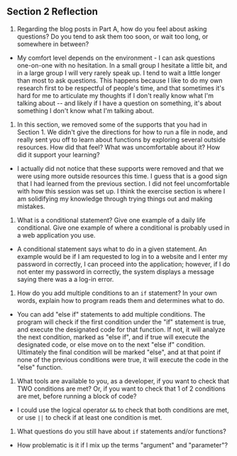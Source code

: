## Section 2 Reflection

1. Regarding the blog posts in Part A, how do you feel about asking questions? Do you tend to ask them too soon, or wait too long, or somewhere in between?

  - My comfort level depends on the environment - I can ask questions one-on-one with no hesitation.  In a small group I hesitate a little bit, and in a large group I will very rarely speak up.  I tend to wait a little longer than most to ask questions.  This happens because I like to do my own research first to be respectful of people's time, and that sometimes it's hard for me to articulate my thoughts if I don't really know what I'm talking about -- and likely if I have a question on something, it's about something I don't know what I'm talking about.

1. In this section, we removed some of the supports that you had in Section 1. We didn't give the directions for how to run a file in node, and really sent you off to learn about functions by exploring several outside resources. How did that feel? What was uncomfortable about it? How did it support your learning?

  - I actually did not notice that these supports were removed and that we were using more outside resources this time. I guess that is a good sign that I had learned from the previous section. I did not feel uncomfortable with how this session was set up.  I think the exercise section is where I am solidifying my knowledge through trying things out and making mistakes.

1. What is a conditional statement? Give one example of a daily life conditional. Give one example of where a conditional is probably used in a web application you use.

  - A conditional statement says what to do in a given statement.  An example would be if I am requested to log in to a website and I enter my password in correctly, I can proceed into the application; however, if I do not enter my password in correctly, the system displays a message saying there was a a log-in error.

1. How do you add multiple conditions to an `if` statement? In your own words, explain how to program reads them and determines what to do.

  - You can add "else if" statements to add multiple conditions.  The program will check if the first condition under the "if" statement is true, and execute the designated code for that function.  If not, it will analyze the next condition, marked as "else if", and if true will execute the designated code, or else move on to the next "else if" condition. Ultimately the final condition will be marked "else", and at that point if none of the previous conditions were true, it will execute the code in the "else" function.  

1. What tools are available to you, as a developer, if you want to check that TWO conditions are met? Or, if you want to check that 1 of 2 conditions are met, before running a block of code?

  - I could use the logical operator `&&` to check that both conditions are met, or use `||` to check if at least one condition is met.

1. What questions do you still have about `if` statements and/or functions?

  - How problematic is it if I mix up the terms "argument" and "parameter"?

